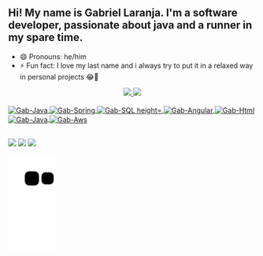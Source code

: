 ## Hi! My name is Gabriel Laranja. I'm a software developer, passionate about java and a runner in my spare time.

- 😄 Pronouns: he/him
- ⚡ Fun fact: I love my last name and i always try to put it in a relaxed way in personal projects 😂🍊

<div align="center">
  <a href="https://github.com/rafaballerini">
  <img height="180em" src="https://github-readme-stats.vercel.app/api?username=rafaballerini&show_icons=true&theme=highcontrast&include_all_commits=true&count_private=true"/>
  <img height="180em" src="https://github-readme-stats.vercel.app/api/top-langs/?username=rafaballerini&layout=compact&langs_count=7&theme=highcontrast"/>
</div>
<div style="display: inline_block"><br>
  <img align="center" alt="Gab-Java"height="30" width="40" src="https://cdn.jsdelivr.net/gh/devicons/devicon/icons/java/java-original.svg">
  <img align="center" alt="Gab-Spring"height="30" width="40" src="https://cdn.jsdelivr.net/gh/devicons/devicon/icons/spring/spring-plain.svg">
  <img align="center" alt="Gab-SQL height="30" width="40"src="https://cdn.jsdelivr.net/gh/devicons/devicon/icons/mysql/mysql-original-wordmark.svg">
  <img align="center" alt="Gab-Angular" height="30" width="40"src="https://cdn.jsdelivr.net/gh/devicons/devicon/icons/angularjs/angularjs-original.svg">
  <img align="center" alt="Gab-Html"height="30" width="40"src="https://cdn.jsdelivr.net/gh/devicons/devicon/icons/html5/html5-original-wordmark.svg">
  <img align="center" alt="Gab-Java"height="30" width="40"src="https://cdn.jsdelivr.net/gh/devicons/devicon/icons/css3/css3-original-wordmark.svg">
  <img align="center" alt="Gab-Aws"height="30" width="40" src="https://cdn.jsdelivr.net/gh/devicons/devicon/icons/amazonwebservices/amazonwebservices-original.svg">
</div>
  
  ##

<div> 
 <a href="https://discord.gg/4760" target="_blank"><img src="https://img.shields.io/badge/Discord-7289DA?style=for-the-badge&logo=discord&logoColor=white" target="_blank"></a> 
  <a href = "mailto:laranja.gabriel100@gmail.com"><img src="https://img.shields.io/badge/-Gmail-%23333?style=for-the-badge&logo=gmail&logoColor=white" target="_blank"></a>
  <a href="https://www.linkedin.com/in/gabriellaranja/" target="_blank"><img src="https://img.shields.io/badge/-LinkedIn-%230077B5?style=for-the-badge&logo=linkedin&logoColor=white" target="_blank"></a> 
 
  ![Snake animation](https://github.com/rafaballerini/rafaballerini/blob/output/github-contribution-grid-snake.svg)
 
</div>

